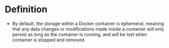 # Definition
- By default, the storage within a Docker container is ephemeral, meaning that any data changes or modifications made inside a container will only persist as long as the container is running, and will be lost when container is stopped and removed.